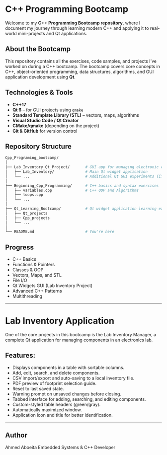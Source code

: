 #  C++ Programming Bootcamp

Welcome to my **C++ Programming Bootcamp repository**, where I document my journey through learning modern C++ and applying it to real-world mini-projects and Qt applications.


##  About the Bootcamp

This repository contains all the exercises, code samples, and projects I’ve worked on during a C++ bootcamp. The bootcamp covers core concepts in C++, object-oriented programming, data structures, algorithms, and GUI application development using **Qt**.



##  Technologies & Tools

- **C++17**
- **Qt 6** – for GUI projects using `qmake`
- **Standard Template Library (STL)** – vectors, maps, algorithms
- **Visual Studio Code / Qt Creator**
- **CMake/qmake** (depending on the project)
- **Git & GitHub** for version control


##  Repository Structure

```bash
Cpp_Programing_bootcamp/
│
├── Lab_Inventory_Qt_Project/       # GUI app for managing electronic component inventory
│   ├── Lab_Inventory/              # Main Qt widget application
│   └── ...                         # Additional Qt GUI experiments (if any)
│
├── Beginning_Cpp_Programming/      # C++ basics and syntax exercises
│   ├── variables.cpp               # C++ OOP and Algorithms
│   ├── loops.cpp
│   └── ...
│
├── Qt_Learning_Bootcamp/           # Qt widget application learning examples
│   ├── Qt_projects
│   ├── Cpp_projects
│   └── ...
│
└── README.md                       # You're here
```
## Progress
- C++ Basics
- Functions & Pointers
- Classes & OOP
- Vectors, Maps, and STL
- File I/O
- Qt Widgets GUI (Lab Inventory Project)
- Advanced C++ Patterns
- Multithreading
--- 
# Lab Inventory Application 
One of the core projects in this bootcamp is the Lab Inventory Manager, a complete Qt application for managing components in an electronics lab.

## Features:
- Displays components in a table with sortable columns.
- Add, edit, search, and delete components.
- CSV import/export and auto-saving to a local inventory file.
- PDF preview of footprint selection guide.
- Reset to last saved state.
- Warning prompt on unsaved changes before closing.
- Tabbed interface for adding, searching, and editing components.
- Custom-styled table headers (green/gray).
- Automatically maximized window.
- Application icon and title for better identification.
--- 
## Author
Ahmed Aboeita
Embedded Systems & C++ Developer
